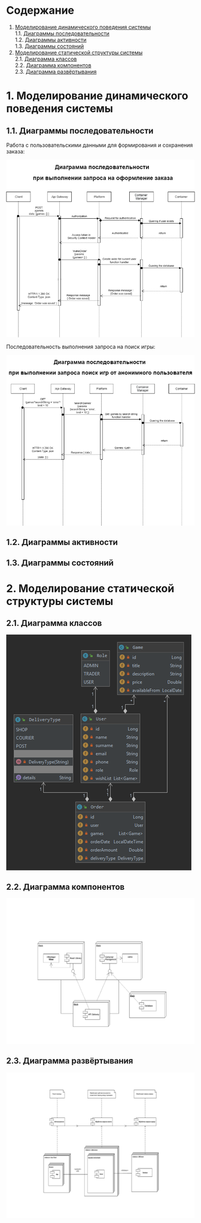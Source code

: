 # Содержание
1. [Моделирование динамического поведения системы](#1)  
1.1. [Диаграммы последовательности](#1.1)  
1.2. [Диаграммы активности](#1.2)   
1.3. [Диаграммы состояний](#1.3)  
2. [Моделирование статической структуры системы](#2)  
2.1. [Диаграмма классов](#2.1)  
2.2. [Диаграмма компонентов](#2.2)  
2.3. [Диаграмма развёртывания](#2.3)  

<a name="1"/>

#  1. Моделирование динамического поведения системы

<a name="1.1"/>

##  1.1. Диаграммы последовательности

Работа с пользовательскими данными для формирования и сохранения заказа:

![Работа с пользовательскими данными](images/Order_sequance.png)

Последовательность выполнения запроса на поиск игры:

![Поиск](images/Search_sequance.png)

##  1.2. Диаграммы активности

<a name="1.3"/>

##  1.3. Диаграммы состояний

#  2. Моделирование статической структуры системы

<a name="2.1"/>

##  2.1. Диаграмма классов

![Диаграмма классов](images/Class_diagram.png)

<a name="2.2"/>

##  2.2. Диаграмма компонентов

![Диаграмма компонентов](images/Component_diagram.jpg)

<a name="2.3"/>

##  2.3. Диаграмма развёртывания

![Диаграмма развёртывания](images/Deployment_diagram.jpg)
